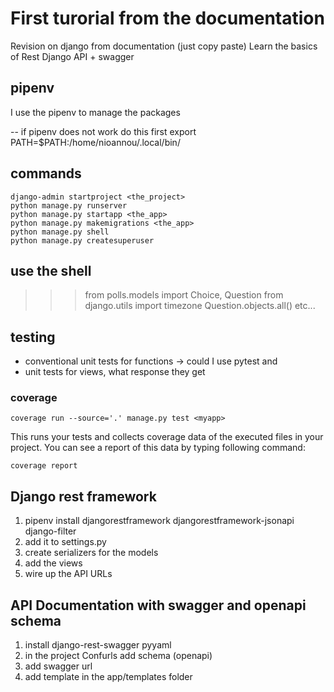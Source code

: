 # First turorial from the documentation

Revision on django from documentation (just copy paste)
Learn the basics of Rest Django API + swagger

## pipenv

I use the pipenv to manage the packages

-- if pipenv does not work do this first
export PATH=$PATH:/home/nioannou/.local/bin/


## commands

```
django-admin startproject <the_project>
python manage.py runserver
python manage.py startapp <the_app>
python manage.py makemigrations <the_app>
python manage.py shell
python manage.py createsuperuser
```

## use the shell

>>> from polls.models import Choice, Question
>>> from django.utils import timezone
>>> Question.objects.all()
etc...

## testing

- conventional unit tests for functions -> could I use pytest
and 
- unit tests for views, what response they get

### coverage

```
coverage run --source='.' manage.py test <myapp>
```
This runs your tests and collects coverage data of the executed files in your project. You can see a report of this data by typing following command:
```
coverage report
```

## Django rest framework

1. pipenv install djangorestframework djangorestframework-jsonapi django-filter
2. add it to settings.py
3. create serializers for the models
4. add the views
5. wire up the API URLs

## API Documentation with swagger and openapi schema

1. install django-rest-swagger pyyaml
2. in the project Confurls add schema (openapi)
3. add swagger url
4. add template in the app/templates folder